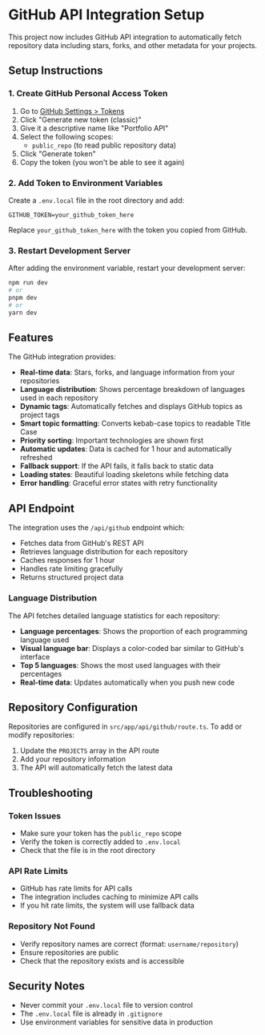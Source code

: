 # GitHub API Integration Setup

This project now includes GitHub API integration to automatically fetch repository data including stars, forks, and other metadata for your projects.

## Setup Instructions

### 1. Create GitHub Personal Access Token

1. Go to [GitHub Settings > Tokens](https://github.com/settings/tokens)
2. Click "Generate new token (classic)"
3. Give it a descriptive name like "Portfolio API"
4. Select the following scopes:
    - `public_repo` (to read public repository data)
5. Click "Generate token"
6. Copy the token (you won't be able to see it again)

### 2. Add Token to Environment Variables

Create a `.env.local` file in the root directory and add:

```env
GITHUB_TOKEN=your_github_token_here
```

Replace `your_github_token_here` with the token you copied from GitHub.

### 3. Restart Development Server

After adding the environment variable, restart your development server:

```bash
npm run dev
# or
pnpm dev
# or
yarn dev
```

## Features

The GitHub integration provides:

- **Real-time data**: Stars, forks, and language information from your repositories
- **Language distribution**: Shows percentage breakdown of languages used in each repository
- **Dynamic tags**: Automatically fetches and displays GitHub topics as project tags
- **Smart topic formatting**: Converts kebab-case topics to readable Title Case
- **Priority sorting**: Important technologies are shown first
- **Automatic updates**: Data is cached for 1 hour and automatically refreshed
- **Fallback support**: If the API fails, it falls back to static data
- **Loading states**: Beautiful loading skeletons while fetching data
- **Error handling**: Graceful error states with retry functionality

## API Endpoint

The integration uses the `/api/github` endpoint which:

- Fetches data from GitHub's REST API
- Retrieves language distribution for each repository
- Caches responses for 1 hour
- Handles rate limiting gracefully
- Returns structured project data

### Language Distribution

The API fetches detailed language statistics for each repository:

- **Language percentages**: Shows the proportion of each programming language used
- **Visual language bar**: Displays a color-coded bar similar to GitHub's interface
- **Top 5 languages**: Shows the most used languages with their percentages
- **Real-time data**: Updates automatically when you push new code

## Repository Configuration

Repositories are configured in `src/app/api/github/route.ts`. To add or modify repositories:

1. Update the `PROJECTS` array in the API route
2. Add your repository information
3. The API will automatically fetch the latest data

## Troubleshooting

### Token Issues

- Make sure your token has the `public_repo` scope
- Verify the token is correctly added to `.env.local`
- Check that the file is in the root directory

### API Rate Limits

- GitHub has rate limits for API calls
- The integration includes caching to minimize API calls
- If you hit rate limits, the system will use fallback data

### Repository Not Found

- Verify repository names are correct (format: `username/repository`)
- Ensure repositories are public
- Check that the repository exists and is accessible

## Security Notes

- Never commit your `.env.local` file to version control
- The `.env.local` file is already in `.gitignore`
- Use environment variables for sensitive data in production
